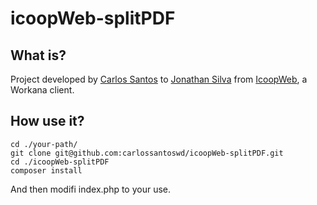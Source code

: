 # icoopWeb-splitPDF
## What is?
Project developed by [Carlos Santos](https://www.workana.com/freelancer/19a051845db8aa4fcbeb8b9ff6fa3e07) to [Jonathan Silva](https://www.workana.com/e/2f22d739dd3299e23b9796c74f4d3326) from [IcoopWeb](http://www.icoopweb.com.br/), a Workana client.

## How use it?
```
cd ./your-path/
git clone git@github.com:carlossantoswd/icoopWeb-splitPDF.git
cd ./icoopWeb-splitPDF
composer install
```

And then modifi index.php to your use.
